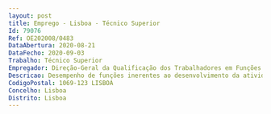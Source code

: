 ```yaml
--- 
layout: post
title: Emprego - Lisboa - Técnico Superior
Id: 79076
Ref: OE202008/0483
DataAbertura: 2020-08-21
DataFecho: 2020-09-03
Trabalho: Técnico Superior
Empregador: Direção-Geral da Qualificação dos Trabalhadores em Funções Públicas
Descricao: Desempenho de funções inerentes ao desenvolvimento da atividade da Divisão de Gestão Previsional e de Competências (cfr. atribuições previstas no ponto 2.1 do Despacho n.º 3818 2019, de 15 03, publicado no D.R. n.º 68, Série II, de 05 04), designadamente   apoiar os órgãos e serviços na elaboração e implementação de instrumentos de gestão de competências que sustentem processos de recrutamento, mobilidade, qualificação e gestão do talento   definir referenciais e perfis de competências   prestar assessoria técnica aos órgãos e serviços da Administração Pública, no âmbito da gestão de competências   assegurar a produção e divulgação de informação sobre boas práticas na gestão previsional e de competências na Administração Pública    realizar de estudos de avaliação do emprego público em Portugal, em colaboração com a DGAEP.
CodigoPostal: 1069-123 LISBOA
Concelho: Lisboa
Distrito: Lisboa
--- 
```


